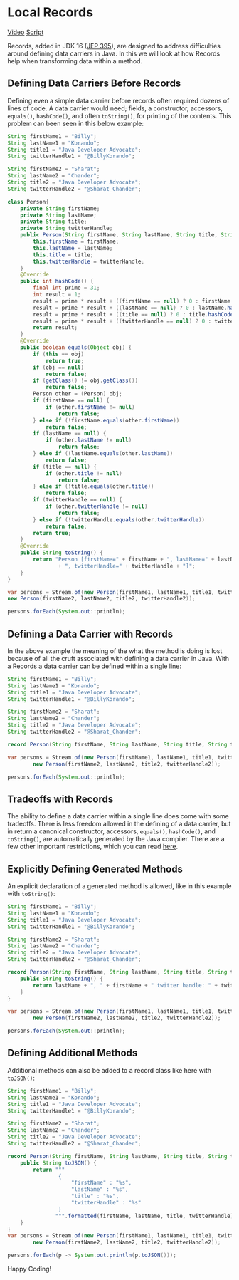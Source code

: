 # Local Records

[Video](https://twitter.com/BillyKorando/status/1401904001977815040) [Script](https://github.com/wkorando/sip-of-java/blob/main/005-local-record/script.txt)

Records, added in JDK 16 ([JEP 395](https://openjdk.java.net/jeps/395)), are designed to address difficulties around defining data carriers in Java. In this we will look at how Records help when transforming data within a method. 

## Defining Data Carriers Before Records

Defining even a simple data carrier before records often required dozens of lines of code. A data carrier would need; fields, a constructor, accessors, `equals()`, `hashCode()`, and often `toString()`, for printing of the contents. This problem can been seen in this below example: 

```java
String firstName1 = "Billy";
String lastName1 = "Korando";
String title1 = "Java Developer Advocate";
String twitterHandle1 = "@BillyKorando";

String firstName2 = "Sharat";
String lastName2 = "Chander";
String title2 = "Java Developer Advocate";
String twitterHandle2 = "@Sharat_Chander";

class Person{
	private String firstName;
	private String lastName;
	private String title;
	private String twitterHandle;
	public Person(String firstName, String lastName, String title, String twitterHandle) {
		this.firstName = firstName;
		this.lastName = lastName;
		this.title = title;
		this.twitterHandle = twitterHandle;
	}
	@Override
	public int hashCode() {
		final int prime = 31;
		int result = 1;
		result = prime * result + ((firstName == null) ? 0 : firstName.hashCode());
		result = prime * result + ((lastName == null) ? 0 : lastName.hashCode());
		result = prime * result + ((title == null) ? 0 : title.hashCode());
		result = prime * result + ((twitterHandle == null) ? 0 : twitterHandle.hashCode());
		return result;
	}
	@Override
	public boolean equals(Object obj) {
		if (this == obj)
			return true;
		if (obj == null)
			return false;
		if (getClass() != obj.getClass())
			return false;
		Person other = (Person) obj;
		if (firstName == null) {
			if (other.firstName != null)
				return false;
		} else if (!firstName.equals(other.firstName))
			return false;
		if (lastName == null) {
			if (other.lastName != null)
				return false;
		} else if (!lastName.equals(other.lastName))
			return false;
		if (title == null) {
			if (other.title != null)
				return false;
		} else if (!title.equals(other.title))
			return false;
		if (twitterHandle == null) {
			if (other.twitterHandle != null)
				return false;
		} else if (!twitterHandle.equals(other.twitterHandle))
			return false;
		return true;
	}
	@Override
	public String toString() {
		return "Person [firstName=" + firstName + ", lastName=" + lastName + ", title=" + title
				+ ", twitterHandle=" + twitterHandle + "]";
	}
}

var persons = Stream.of(new Person(firstName1, lastName1, title1, twitterHandle1), 
new Person(firstName2, lastName2, title2, twitterHandle2));

persons.forEach(System.out::println);
```
## Defining a Data Carrier with Records

In the above example the meaning of the what the method is doing is lost because of all the cruft associated with defining a data carrier in Java. With a Records a data carrier can be defined within a single line:

```java
String firstName1 = "Billy";
String lastName1 = "Korando";
String title1 = "Java Developer Advocate";
String twitterHandle1 = "@BillyKorando";

String firstName2 = "Sharat";
String lastName2 = "Chander";
String title2 = "Java Developer Advocate";
String twitterHandle2 = "@Sharat_Chander";

record Person(String firstName, String lastName, String title, String twitterHandle) {}

var persons = Stream.of(new Person(firstName1, lastName1, title1, twitterHandle1),
		new Person(firstName2, lastName2, title2, twitterHandle2));

persons.forEach(System.out::println);
```

## Tradeoffs with Records

The ability to define a data carrier within a single line does come with some tradeoffs. There is less freedom allowed in the defining of a data carrier, but in return a canonical constructor, accessors, `equals()`, `hashCode()`, and `toString()`, are automatically generated by the Java compiler. There are a few other important restrictions, which you can read [here](https://openjdk.java.net/jeps/395#Rules-for-record-classes). 

## Explicitly Defining Generated Methods

An explicit declaration of a generated method is allowed, like in this example with `toString()`:

```java
String firstName1 = "Billy";
String lastName1 = "Korando";
String title1 = "Java Developer Advocate";
String twitterHandle1 = "@BillyKorando";

String firstName2 = "Sharat";
String lastName2 = "Chander";
String title2 = "Java Developer Advocate";
String twitterHandle2 = "@Sharat_Chander";

record Person(String firstName, String lastName, String title, String twitterHandle) {
	public String toString() {
		return lastName + ", " + firstName + " twitter handle: " + twitterHandle + " job title: " + title;
	}
}

var persons = Stream.of(new Person(firstName1, lastName1, title1, twitterHandle1),
		new Person(firstName2, lastName2, title2, twitterHandle2));

persons.forEach(System.out::println);
```

## Defining Additional Methods

Additional methods can also be added to a record class like here with `toJSON()`:

```java
String firstName1 = "Billy";
String lastName1 = "Korando";
String title1 = "Java Developer Advocate";
String twitterHandle1 = "@BillyKorando";

String firstName2 = "Sharat";
String lastName2 = "Chander";
String title2 = "Java Developer Advocate";
String twitterHandle2 = "@Sharat_Chander";

record Person(String firstName, String lastName, String title, String twitterHandle) {
	public String toJSON() {
		return """
				{
					"firstName" : "%s",
					"lastName" : "%s",
					"title" : "%s",
					"twitterHandle" : "%s"
				}
			   """.formatted(firstName, lastName, title, twitterHandle);
	}
}
var persons = Stream.of(new Person(firstName1, lastName1, title1, twitterHandle1),
		new Person(firstName2, lastName2, title2, twitterHandle2));

persons.forEach(p -> System.out.println(p.toJSON()));
```

Happy Coding!
